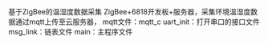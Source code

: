  基于ZigBee的温湿度数据采集
 ZigBee+6818开发板+服务器，采集环境温湿度数据通过mqtt上传至云服务器，
 mqtt文件：mqtt_c
 uart_init：打开串口的接口文件
 msg_link：链表文件
 main：主程序文件
